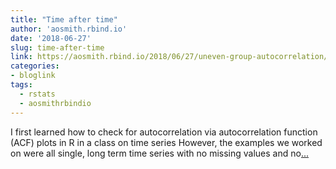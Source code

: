 ```yaml
---
title: "Time after time"
author: 'aosmith.rbind.io'
date: '2018-06-27'
slug: time-after-time
link: https://aosmith.rbind.io/2018/06/27/uneven-group-autocorrelation/
categories:
- bloglink
tags:
  - rstats
  - aosmithrbindio
---
```


I first learned how to check for autocorrelation via autocorrelation function (ACF) plots in R in a class on time series However, the examples we worked on were all single, long term time series with no missing values and no[... <i class="fas fa-external-link-alt"></i>](https://aosmith.rbind.io/2018/06/27/uneven-group-autocorrelation/)

